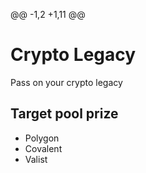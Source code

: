 @@ -1,2 +1,11 @@
# Crypto Legacy

Pass on your crypto legacy

## Target pool prize

- Polygon
- Covalent
- Valist
